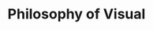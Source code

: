 ---
title: "Philosophy of Visual"
tag: "philosophy"
description: "Thoughts on how we see, interpret, and give meaning to visuals—the deeper questions behind images, design, and perception."
header_image: "/svg/header/header-topic.svg"
header_color: "#ffccaa"
---